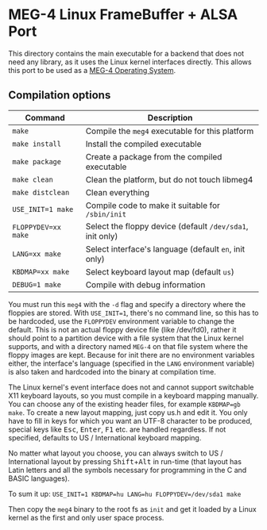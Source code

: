 MEG-4 Linux FrameBuffer + ALSA Port
===================================

This directory contains the main executable for a backend that does not need any library, as it uses the Linux kernel
interfaces directly. This allows this port to be used as a [MEG-4 Operating System](../../docs/MEG-4_OS.md).

Compilation options
-------------------

| Command               | Description                                                |
|-----------------------|------------------------------------------------------------|
| `make`                | Compile the `meg4` executable for this platform            |
| `make install`        | Install the compiled executable                            |
| `make package`        | Create a package from the compiled executable              |
| `make clean`          | Clean the platform, but do not touch libmeg4               |
| `make distclean`      | Clean everything                                           |
| `USE_INIT=1 make`     | Compile code to make it suitable for `/sbin/init`          |
| `FLOPPYDEV=xx make`   | Select the floppy device (default `/dev/sda1`, init only)  |
| `LANG=xx make`        | Select interface's language (default `en`, init only)      |
| `KBDMAP=xx make`      | Select keyboard layout map (default `us`)                  |
| `DEBUG=1 make`        | Compile with debug information                             |

You must run this `meg4` with the `-d` flag and specify a directory where the floppies are stored. With `USE_INIT=1`,
there's no command line, so this has to be hardcoded, use the `FLOPPYDEV` environment variable to change the default.
This is not an actual floppy device file (like /dev/fd0), rather it should point to a partition device with a file system that the
Linux kernel supports, and with a directory named `MEG-4` on that file system where the floppy images are kept. Because for init
there are no environment variables either, the interface's language (specified in the `LANG` environment variable) is also taken
and hardcoded into the binary at compilation time.

The Linux kernel's event interface does not and cannot support switchable X11 keyboard layouts, so you must compile in
a keyboard mapping manually. You can choose any of the existing header files, for example `KBDMAP=gb make`. To create a
new layout mapping, just copy us.h and edit it. You only have to fill in keys for which you want an UTF-8 character
to be produced, special keys like <kbd>Esc</kbd>, <kbd>Enter</kbd>, <kbd>F1</kbd> etc. are handled regardless. If not
specified, defaults to US / International keyboard mapping.

No matter what layout you choose, you can always switch to US / International layout by pressing <kbd>Shift</kbd>+<kbd>Alt</kbd>
in run-time (that layout has Latin letters and all the symbols necessary for programming in the C and BASIC languages).

To sum it up: `USE_INIT=1 KBDMAP=hu LANG=hu FLOPPYDEV=/dev/sda1 make`

Then copy the `meg4` binary to the root fs as `init` and get it loaded by a Linux kernel as the first and only user
space process.
